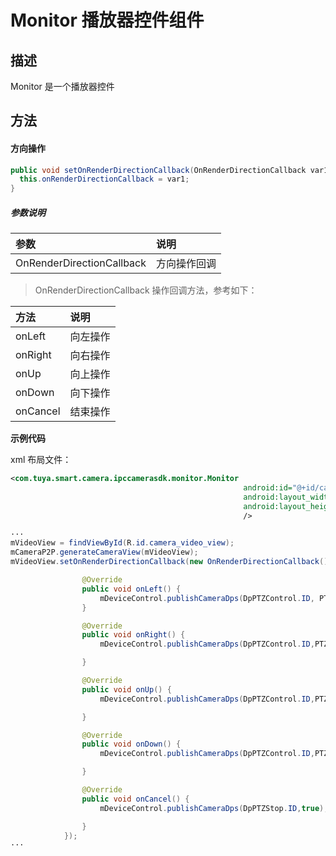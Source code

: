 # Monitor 播放器控件组件



## 描述

Monitor 是一个播放器控件



## 方法



#### 方向操作

```java
public void setOnRenderDirectionCallback(OnRenderDirectionCallback var1) {
  this.onRenderDirectionCallback = var1;
}
```

##### 参数说明

| 参数                      | 说明         |
| :------------------------- | :------------ |
| OnRenderDirectionCallback | 方向操作回调 |

> OnRenderDirectionCallback 操作回调方法，参考如下：

| 方法     | 说明     |
| :-------- | :-------- |
| onLeft   | 向左操作 |
| onRight  | 向右操作 |
| onUp     | 向上操作 |
| onDown   | 向下操作 |
| onCancel | 结束操作 |

**示例代码**

xml 布局文件：

```xml
<com.tuya.smart.camera.ipccamerasdk.monitor.Monitor
                                                    android:id="@+id/camera_video_view"
                                                    android:layout_width="match_parent"
                                                    android:layout_height="match_parent"
                                                    />

```

```java
···
mVideoView = findViewById(R.id.camera_video_view);
mCameraP2P.generateCameraView(mVideoView);
mVideoView.setOnRenderDirectionCallback(new OnRenderDirectionCallback() {

                @Override
                public void onLeft() {
                    mDeviceControl.publishCameraDps(DpPTZControl.ID, PTZDirection.LEFT.getDpValue());
                }

                @Override
                public void onRight() {
                    mDeviceControl.publishCameraDps(DpPTZControl.ID,PTZDirection.RIGHT.getDpValue());

                }

                @Override
                public void onUp() {
                    mDeviceControl.publishCameraDps(DpPTZControl.ID,PTZDirection.UP.getDpValue());

                }

                @Override
                public void onDown() {
                    mDeviceControl.publishCameraDps(DpPTZControl.ID,PTZDirection.DOWN.getDpValue());

                }

                @Override
                public void onCancel() {
                    mDeviceControl.publishCameraDps(DpPTZStop.ID,true);

                }
            });
···
```



